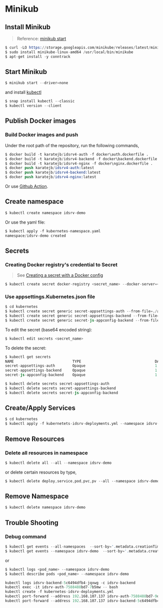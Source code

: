 # Minikub

## Install Minikub

> Reference: [minikub start](https://minikube.sigs.k8s.io/docs/start/)

```s
$ curl -LO https://storage.googleapis.com/minikube/releases/latest/minikube-linux-amd64
$ sudo install minikube-linux-amd64 /usr/local/bin/minikube
$ apt-get install -y conntrack 
```

## Start Minikub

```s
$ minikub start --driver=none
```

and install [kubectl](https://kubernetes.io/docs/reference/kubectl/overview/)

```s
$ snap install kubectl --classic
$ kubectl version --client
```




## Publish Docker images


### Build Docker images and push

Under the root path of the repository, run the following commands,

```s
$ docker build -t karatejb/idsrv4-auth -f docker\auth.dockerfile .
$ docker build -t karatejb/idsrv4-backend -f docker\backend.dockerfile .
$ docker build -t karatejb/idsrv4-nginx -f docker\nginx.dockerfile .
$ docker push karatejb/idsrv4-auth:latest
$ docker push karatejb/idsrv4-backend:latest
$ docker push karatejb/idsrv4-nginx:latest
```

Or use [Github Action]().



## Create namespace

```s
$ kubectl create namespace idsrv-demo
```

Or use the yaml file:

```s
$ kubectl apply -f kubernetes-namespace.yaml
namespace/idsrv-demo created
```


## Secrets

### Creating Docker registry's credential to Secret

> See [Creating a secret with a Docker config](https://kubernetes.io/docs/concepts/containers/images/#creating-a-secret-with-a-docker-config)

```s
$ kubectl create secret docker-registry <secret_name> --docker-server=<docker_registry_host> --docker-username=<user_name> --docker-password=<password> --docker-email=<email_addr> --namespace idsrv-demo
```


### Use appsettings.Kubernetes.json file

```s
$ cd kubernetes
$ kubectl create secret generic secret-appsettings-auth --from-file=./artifects/auth/appsettings.Kubernetes.json --namespace idsrv-demo
$ kubectl create secret generic secret-appsettings-backend --from-file=./artifects/backend/appsettings.Kubernetes.json --namespace idsrv-demo
$ kubectl create secret generic secret-js-appconfig-backend --from-file=./artifects/backend/app-config.js --namespace idsrv-demo
```

To edit the secret (base64 encoded string):

```s
$ kubectl edit secrets <secret_name>
```


To delete the secret:

```s
$ kubectl get secrets
NAME                           TYPE                                  DATA   AGE
secret-appsettings-auth        Opaque                                1      7h58m
secret-appsettings-backend     Opaque                                1      7h57m
secret-js-appconfig-backend    Opaque                                1      7h57m

$ kubectl delete secrets secret-appsettings-auth
$ kubectl delete secrets secret-appsettings-backend
$ kubectl delete secrets secret-js-appconfig-backend
```




## Create/Apply Services

```s
$ cd kubernetes
$ kubectl apply -f kubernetets-idsrv-deployments.yml --namespace idsrv-demo
```

## Remove Resources

### Delete all resources in namespace

```s
$ kubectl delete all --all --namespace idsrv-demo
```

or delete certain resources by type,
```s
$ kubectl delete deploy,service,pod,pvc,pv --all --namespace idsrv-demo
```

## Remove Namespace

```s
$ kubectl delete namespace idsrv-demo
```


## Trouble Shooting

### Debug command

```s
$ kubectl get events --all-namespaces  --sort-by='.metadata.creationTimestamp'
$ kubectl get events --namespace idsrv-demo  --sort-by='.metadata.creationTimestamp'
```

or

```s
$ kubectl logs <pod_name> --namespace idsrv-demo
$ kubectl describe pods <pod_name> --namespace idsrv-demo
```



```s
kubectl logs idsrv-backend-5c6494dfb4-jqxwg -c idsrv-backend
kubectl exec -it idsrv-auth-7588488bd7-7b5mw -- bash
kubectl create -f kubernetes-idsrv-deployments.yml
kubectl port-forward --address 192.168.107.137 idsrv-auth-7588488bd7-9dfbf 6001:6001
kubectl port-forward --address 192.168.107.137 idsrv-backend-5c6494dfb4-bnpr9 5001:5001
```